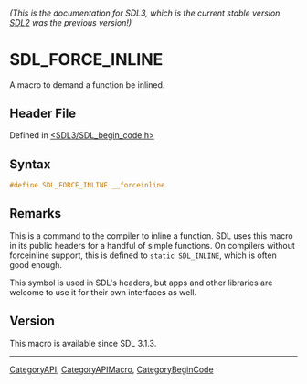 ###### (This is the documentation for SDL3, which is the current stable version. [SDL2](https://wiki.libsdl.org/SDL2/) was the previous version!)
# SDL_FORCE_INLINE

A macro to demand a function be inlined.

## Header File

Defined in [<SDL3/SDL_begin_code.h>](https://github.com/libsdl-org/SDL/blob/main/include/SDL3/SDL_begin_code.h)

## Syntax

```c
#define SDL_FORCE_INLINE __forceinline
```

## Remarks

This is a command to the compiler to inline a function. SDL uses this macro
in its public headers for a handful of simple functions. On compilers
without forceinline support, this is defined to `static SDL_INLINE`, which
is often good enough.

This symbol is used in SDL's headers, but apps and other libraries are
welcome to use it for their own interfaces as well.

## Version

This macro is available since SDL 3.1.3.

----
[CategoryAPI](CategoryAPI), [CategoryAPIMacro](CategoryAPIMacro), [CategoryBeginCode](CategoryBeginCode)

